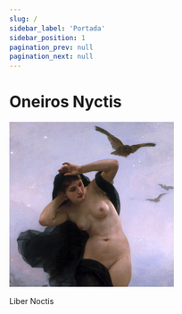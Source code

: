 ```yaml
---
slug: /
sidebar_label: 'Portada'
sidebar_position: 1
pagination_prev: null
pagination_next: null
---
```


# 

<div class="home">
	<h1 class="home-title im-fell-great-primer-regular">Oneiros Nyctis</h1>
	<img src="/img/la_nuit.webp" alt="La Nuit" class="home-img" />
	<p class="home-subtitle">Liber Noctis</p>
</div>
